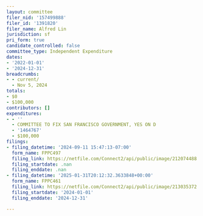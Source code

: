 ```yaml
---
layout: committee
filer_nid: '157499888'
filer_id: '1391820'
filer_name: Alfred Lin
jurisdiction: sf
pri_form: true
candidate_controlled: false
committee_type: Independent Expenditure
dates:
- '2022-01-01'
- '2024-12-31'
breadcrumbs:
- - current/
  - Nov 5, 2024
totals:
- $0
- $100,000
contributors: []
expenditures:
- - ''
  - COMMITTEE TO FIX SAN FRANCISCO GOVERNMENT, YES ON D
  - '1464767'
  - $100,000
filings:
- filing_datetime: '2024-09-11 15:47:13-07:00'
  form_name: FPPC497
  filing_link: https://netfile.com/Connect2/api/public/image/212074488
  filing_startdate: .nan
  filing_enddate: .nan
- filing_datetime: '2025-01-31T20:12:32.3633848+00:00'
  form_name: FPPC461
  filing_link: https://netfile.com/Connect2/api/public/image/213035372
  filing_startdate: '2024-01-01'
  filing_enddate: '2024-12-31'

---
```


